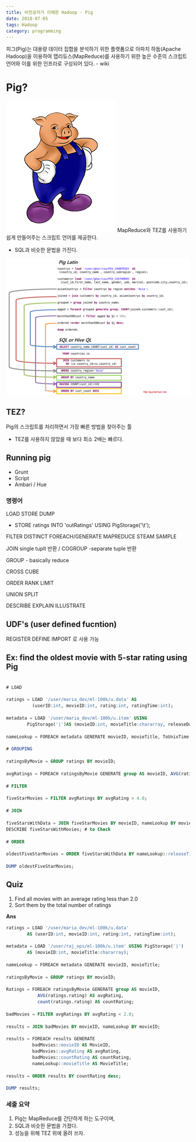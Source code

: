 ```yaml
---
title: 비전공자가 이해한 Hadoop - Pig
date: 2018-07-05
tags: Hadoop
category: programming
---
```

피그(Pig)는 대용량 데이터 집합을 분석하기 위한 플랫폼으로 아파치 하둡(Apache Hadoop)을 이용하여 맵리듀스(MapReduce)를 사용하기 위한 높은 수준의 스크립트 언어와 이를 위한 인프라로 구성되어 있다. - wiki

# Pig?
![img](/assets/img/pig-image.png)
MapReduce와 TEZ를 사용하기 쉽게 만들어주는 스크립트 언어를 제공한다.
- SQL과 비슷한 문법을 가진다.

![img](/assets/img/pig-sql.png)

## TEZ?
Pig의 스크립트를 처리하면서 가장 빠른 방법을 찾아주는 툴
- TEZ를 사용하지 않았을 때 보다 최소 2배는 빠르다.

## Running pig

- Grunt
- Script
- Ambari / Hue

### 명령어

LOAD STORE DUMP
- STORE ratings INTO 'outRatings' USING PigStorage('\t');

FILTER DISTINCT FOREACH/GENERATE MAPREDUCE STEAM SAMPLE

JOIN single tuplt 반환 / COGROUP -separate tuple 반환

GROUP - basically reduce

CROSS CUBE

ORDER RANK LIMIT

UNION SPLIT

DESCRIBE EXPLAIN ILLUSTRATE

## UDF's (user defined fucntion)

REGISTER
DEFINE
IMPORT
로 사용 가능

## Ex: find the oldest movie with 5-star rating using Pig

```SQL

# LOAD

ratings = LOAD '/user/maria_dev/ml-100k/u.data' AS
          (userID:int, movieID:int, rating:int, ratingTime:int);

metadata = LOAD '/user/maria_dev/ml-100k/u.item' USING
        PigStorage('|')AS (movieID:int, movieTitle:chararray, releaseDate:chararray, videoRelease:chararray, imdLink:chararray);

nameLookup = FOREACH metadata GENERATE movieID, movieTitle, ToUnixTime(ToDate(releaseDate, 'dd-MMM-yyyy')) AS releaseTime;

# GROUPING

ratingsByMovie = GROUP ratings BY movieID;

avgRatings = FOREACH ratingsByMovie GENERATE group AS movieID, AVG(ratings.rating) AS avgRating;

# FILTER

fiveStarMovies = FILTER avgRatings BY avgRating > 4.0;

# JOIN

fiveStarsWithData = JOIN fiveStarMovies BY movieID, nameLookup BY movieID;
DESCRIBE fiveStarsWithMovies; # to Check

# ORDER

oldestFiveStarMovies = ORDER fiveStarsWithData BY nameLookup::releaseTime;

DUMP oldestFiveStarMovies;
```

## Quiz
1. Find all movies with an average rating less than 2.0
1. Sort them by the total number of ratings

**Ans**
```sql
ratings = LOAD '/user/maria_dev/ml-100k/u.data'
        AS (userID:int, movieID:int, rating:int, ratingTime:int);

metadata = LOAD '/user/raj_ops/ml-100k/u.item' USING PigStorage('|')
        AS (movieID:int, movieTitle:chararray);

nameLookup = FOREACH metadata GENERATE movieID, movieTitle;

ratingsByMovie = GROUP ratings BY movieID;

Ratings = FOREACH ratingsByMovie GENERATE group AS movieID,
            AVG(ratings.rating) AS avgRating,
            count(ratings.rating) AS countRating;

badMovies = FILTER avgRatings BY avgRating < 2.0;

results = JOIN badMovies BY movieID, nameLookup BY movieID;

results = FOREACH results GENERATE
          badMovies::movieID AS MovieID,
          badMovies::avgRating AS avgRating,
          badMovies::countRating AS countRating,
          nameLookup::movieTitle AS MovieTitle;

results = ORDER results BY countRating desc;

DUMP results;
```



### 세줄 요약
1. Pig는 MapReduce를 간단하게 하는 도구이며,
1. SQL과 비슷한 문법을 가졌다.
1. 성능을 위해 TEZ 위에 올려 쓰자.
